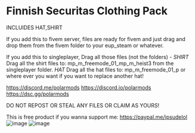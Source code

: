 # Finnish Securitas Clothing Pack

INCLUIDES HAT,SHIRT

If you add this to fivem server, files are ready for fivem and just drag and drop them from the fivem folder to your eup_steam or whatever.

If you add this to singleplayer, Drag all those files (not the folders) - 
*SHIRT* Drag all the shirt files to: mp_m_freemode_01_mp_m_heist3 from the singleplayer folder.
*HAT* Drag all the hat files to: mp_m_freemode_01_p or where ever you want if you want to replace another hat!

https://discord.me/polarmods
https://discord.io/polarmods
https://dsc.gg/polarmods

DO NOT REPOST OR STEAL ANY FILES OR CLAIM AS YOURS!


This is free product if you wanna support me: https://paypal.me/ipsudelol
![image](https://user-images.githubusercontent.com/125057675/224385469-a16b2ef7-c130-4846-a08c-35f73398752e.png)
![image](https://user-images.githubusercontent.com/125057675/224385522-9987c1b5-5855-42aa-9d5c-6d3e9b540844.png)

